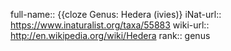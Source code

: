 full-name:: {{cloze Genus: Hedera (ivies)}
iNat-url:: https://www.inaturalist.org/taxa/55883
wiki-url:: http://en.wikipedia.org/wiki/Hedera
rank:: genus